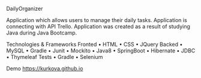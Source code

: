 DailyOrganizer 

Application which allows users to manage their daily tasks. Application is connecting with API Trello. 
Application was created as a result of studying Java during Java Bootcamp. 

Technologies & Frameworks 
Fronted
  •	HTML
  •	CSS
  •	JQuery
Backed 
  •	MySQL
  •	Gradle
  •	Junit
  •	Mockito
  •	Java8
  •	SpringBoot
  •	Hibernate
  •	JDBC
  •	Thymeleaf
Tests
  •	Gradle
  •	Selenium

Demo 
https://kurkova.github.io


